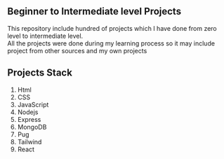 ## Beginner to Intermediate level Projects
This repository include hundred of projects which I have done from zero level to intermediate level.<br>
All the projects were done during my learning process so it may include project from other sources and my own projects<br>

## Projects Stack
1. Html
2. CSS
3. JavaScript
4. Nodejs
5. Express
6. MongoDB
7. Pug
8. Tailwind
9. React

